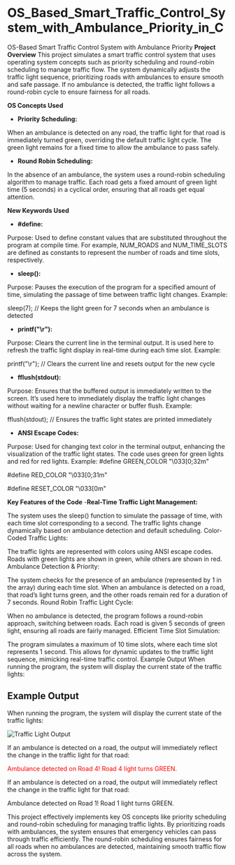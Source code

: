 # OS_Based_Smart_Traffic_Control_System_with_Ambulance_Priority_in_C
OS-Based Smart Traffic Control System with Ambulance Priority
**Project Overview**
This project simulates a smart traffic control system that uses operating system concepts such as priority scheduling and round-robin scheduling to manage traffic flow. The system dynamically adjusts the traffic light sequence, prioritizing roads with ambulances to ensure smooth and safe passage. If no ambulance is detected, the traffic light follows a round-robin cycle to ensure fairness for all roads.

**OS Concepts Used**
- **Priority Scheduling:**

When an ambulance is detected on any road, the traffic light for that road is immediately turned green, overriding the default traffic light cycle. The green light remains for a fixed time to allow the ambulance to pass safely.
- **Round Robin Scheduling:**

In the absence of an ambulance, the system uses a round-robin scheduling algorithm to manage traffic. Each road gets a fixed amount of green light time (5 seconds) in a cyclical order, ensuring that all roads get equal attention.

**New Keywords Used**
- **#define:**

Purpose: Used to define constant values that are substituted throughout the program at compile time. For example, NUM_ROADS and NUM_TIME_SLOTS are defined as constants to represent the number of roads and time slots, respectively.

- **sleep():**

Purpose: Pauses the execution of the program for a specified amount of time, simulating the passage of time between traffic light changes.
Example:

sleep(7);  // Keeps the light green for 7 seconds when an ambulance is detected
- **printf("\r"):**

Purpose: Clears the current line in the terminal output. It is used here to refresh the traffic light display in real-time during each time slot.
Example:

printf("\r");  // Clears the current line and resets output for the new cycle
- **fflush(stdout):**

Purpose: Ensures that the buffered output is immediately written to the screen. It’s used here to immediately display the traffic light changes without waiting for a newline character or buffer flush.
Example:

fflush(stdout);  // Ensures the traffic light states are printed immediately
- **ANSI Escape Codes:**

Purpose: Used for changing text color in the terminal output, enhancing the visualization of the traffic light states. The code uses green for green lights and red for red lights.
Example:
#define GREEN_COLOR "\033[0;32m"

#define RED_COLOR "\033[0;31m"

#define RESET_COLOR "\033[0m"

**Key Features of the Code**
-**Real-Time Traffic Light Management:**

The system uses the sleep() function to simulate the passage of time, with each time slot corresponding to a second. The traffic lights change dynamically based on ambulance detection and default scheduling.
Color-Coded Traffic Lights:

The traffic lights are represented with colors using ANSI escape codes. Roads with green lights are shown in green, while others are shown in red.
Ambulance Detection & Priority:

The system checks for the presence of an ambulance (represented by 1 in the array) during each time slot. When an ambulance is detected on a road, that road’s light turns green, and the other roads remain red for a duration of 7 seconds.
Round Robin Traffic Light Cycle:

When no ambulance is detected, the program follows a round-robin approach, switching between roads. Each road is given 5 seconds of green light, ensuring all roads are fairly managed.
Efficient Time Slot Simulation:

The program simulates a maximum of 10 time slots, where each time slot represents 1 second. This allows for dynamic updates to the traffic light sequence, mimicking real-time traffic control.
Example Output
When running the program, the system will display the current state of the traffic lights:

## Example Output

When running the program, the system will display the current state of the traffic lights:



![Traffic Light Output](traffic_light_output.png)

If an ambulance is detected on a road, the output will immediately reflect the change in the traffic light for that road:

<span style="color:red">Ambulance detected on Road 4! Road 4 light turns GREEN.</span>


If an ambulance is detected on a road, the output will immediately reflect the change in the traffic light for that road:

Ambulance detected on Road 1! Road 1 light turns GREEN.

This project effectively implements key OS concepts like priority scheduling and round-robin scheduling for managing traffic lights. By prioritizing roads with ambulances, the system ensures that emergency vehicles can pass through traffic efficiently. The round-robin scheduling ensures fairness for all roads when no ambulances are detected, maintaining smooth traffic flow across the system.
